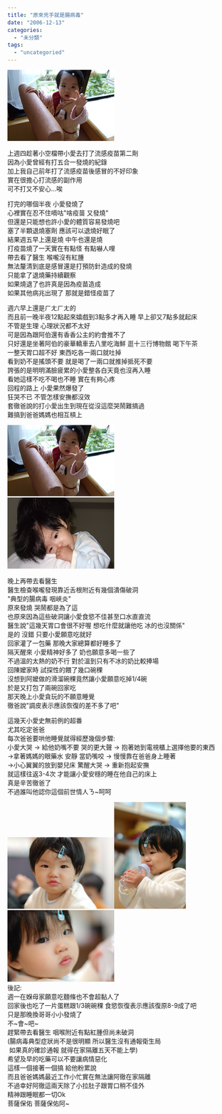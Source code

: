 ```yaml
---
title: "原來兇手就是腸病毒"
date: "2006-12-13"
categories: 
  - "未分類"
tags: 
  - "uncategoried"
---
```


![](images/321360789_97fcc0b566_m.jpg)

上週四趁著小空檔帶小愛去打了流感疫苗第二劑  
因為小愛曾經有打五合一發燒的紀錄  
加上我自己前年打了流感疫苗後感冒的不好印象  
實在很擔心打流感的副作用  
可不打又不安心...唉

打完的哪個半夜 小愛發燒了  
心裡實在忍不住嘀咕"啥疫苗 又發燒"  
但還是只能想也許小愛的體質容易發燒吧  
塞了半顆退燒塞劑 應該可以退燒好眠了  
結果週五早上還是燒 中午也還是燒  
打疫苗燒了一天實在有點怪 有點嚇人哩  
帶去看了醫生 喉嚨沒有紅腫  
無法釐清到底是感冒還是打預防針造成的發燒  
只能拿了退燒藥持續觀察  
如果燒退了也許真是因為疫苗造成  
如果其他病兆出現了 那就是錯怪疫苗了

週六早上還是ㄏㄤㄏㄤ的  
而且前一晚半夜12點起來嬉戲到3點多才再入睡 早上卻又7點多就起床  
不管是生理 心理狀況都不太好  
可是因為跟阿伯還有香香公主的約會推不了  
只好還是坐著阿伯的豪華轎車去八里吃海鮮 逛十三行博物館 喝下午茶  
一整天胃口超不好 東西吃各一兩口就吐掉  
看到奶不是搖頭不要 就是喝了一兩口就推掉抵死不要  
誇張的是明明滿臉疲累的小愛整各白天竟也沒再入睡  
看她這樣不吃不喝也不睡 實在有夠心疼  
回程的路上 小愛果然爆發了  
狂哭不已 不管怎樣安撫都沒效  
套徹爸說的打小愛出生到現在從沒這麼哭鬧難搞過  
難搞到爸爸媽媽也相互槓上

![](images/321360789_97fcc0b566_m.jpg)  
![](images/321363306_4b966a7faa_m.jpg)  
  
晚上再帶去看醫生  
醫生檢查喉嚨發現靠近舌根附近有幾個潰傷破洞  
"典型的腸病毒 咽峽炎"  
原來發燒 哭鬧都是為了這  
也原來因為這些破洞讓小愛食慾不佳甚至口水直直流  
醫生說"這幾天胃口會很不好喔 想吃什麼就讓他吃 冰的也沒關係"  
是的 沒錯 只要小愛願意吃就好  
回家灌了一包藥 那晚大家總算都好睡多了  
隔天醒來 小愛精神好多了 奶也願意多喝一些了  
不過溫的太熱的奶不行 對於溫到只有不冰的奶比較捧場  
回陳嬤家時 試探性的餵了幾口碗稞  
沒想到阿嬤做的滑溜碗稞竟然讓小愛願意吃掉1/4碗  
於是又打包了兩碗回家吃  
那天晚上小愛貪玩的不願意睡覺  
徹爸說"調皮表示應該恢復的差不多了吧"  
  
這幾天小愛史無前例的超番  
尤其吃定爸爸  
每次爸爸要哄他睡覺就得經歷幾個步驟:  
小愛大哭 -> 給他奶嘴不要 哭的更大聲 -> 抱著她到電視櫃上選擇他要的東西  
\->拿著媽媽的眼藥水 安靜 當奶嘴咬 -> 慢慢靠在爸爸身上睡著  
\->小心翼翼的放到嬰兒床 驚醒大哭 -> 重新抱起安撫  
就這樣往返3-4次 才能讓小愛安穩的睡在他自己的床上  
真是辛苦徹爸了  
不過誰叫他認你這個前世情人ㄋ~呵呵

![](images/320160387_a2d0f7b23f_m.jpg)![](images/320159406_bc3e1e4cb6_m.jpg)![](images/320159778_e94aac9708_m.jpg)  
後記:  
週一在媬母家願意吃麵條也不會超黏人了  
回家後也吃了一片蛋糕跟1/3碗碗稞 食慾恢復表示應該復原8-9成了吧  
只是那晚換哥哥小小發燒了  
不~會~吧~  
趕緊帶去看醫生 咽喉附近有點紅腫但尚未破洞  
(腸病毒典型症狀尚不是很明顯 所以醫生沒有通報衛生局  
 如果真的確診通報 就得在家隔離五天不能上學)  
希望及早的吃藥可以不要讓病情惡化  
這樣一個接著一個搞 給他粉累說  
而且爸爸媽媽最近工作小忙實在無法讓阿徹在家隔離  
不過幸好阿徹這兩天除了小拉肚子跟胃口稍不佳外  
精神跟睡眠都一切Ok  
菩薩保佑 菩薩保佑阿~
